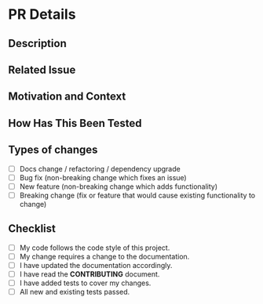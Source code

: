 # PR Details

<!--- Provide a general summary of your changes in the Title above -->

## Description

<!--- Describe your changes in detail -->

## Related Issue

<!--- This project only accepts pull requests related to open issues -->
<!--- If suggesting a new feature or change, please discuss it in an issue first -->
<!--- If fixing a bug, there should be an issue describing it with steps to reproduce -->
<!--- Please link to the issue here: -->

## Motivation and Context

<!--- Why is this change required? What problem does it solve? -->

## How Has This Been Tested

<!--- Please describe in detail how you tested your changes. -->
<!--- Include details of your testing environment, and the tests you ran to -->
<!--- see how your change affects other areas of the code, etc. -->

## Types of changes

<!--- What types of changes does your code introduce? Put an `x` in all the boxes that apply: -->

  - [ ] Docs change / refactoring / dependency upgrade
  - [ ] Bug fix (non-breaking change which fixes an issue)
  - [ ] New feature (non-breaking change which adds functionality)
  - [ ] Breaking change (fix or feature that would cause existing functionality to change)

## Checklist

<!--- Go over all the following points, and put an `x` in all the boxes that apply. -->
<!--- If you're unsure about any of these, don't hesitate to ask. We're here to help! -->

  - [ ] My code follows the code style of this project.
  - [ ] My change requires a change to the documentation.
  - [ ] I have updated the documentation accordingly.
  - [ ] I have read the **CONTRIBUTING** document.
  - [ ] I have added tests to cover my changes.
  - [ ] All new and existing tests passed.
